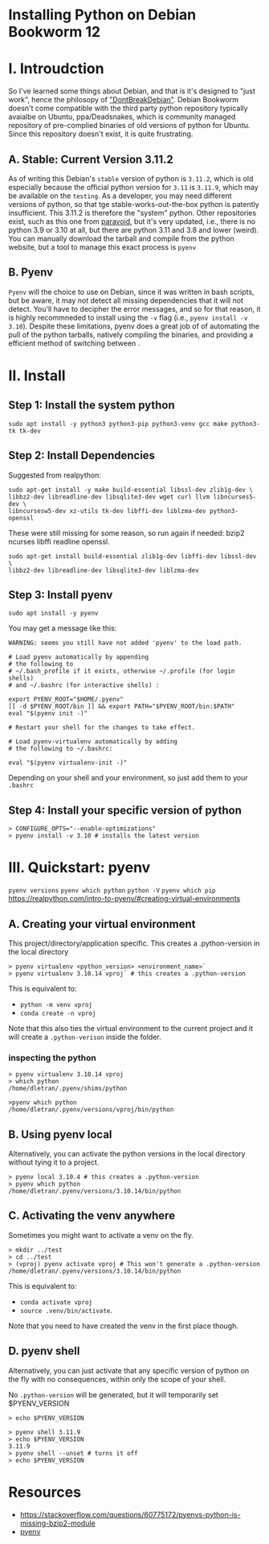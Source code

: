 # Installing Python on Debian Bookworm 12

# I.  Introudction

So I've learned some things about Debian, and that is it's designed to 
"just work", hence the philosopy of ["DontBreakDebian"](https://wiki.debian.org/DontBreakDebian).
Debian Bookworm doesn't come compatible with the third party python repository typically avaialbe on Ubuntu, ppa/Deadsnakes, which is community managed repository of pre-complied binaries of old versions of python for Ubuntu. Since this repository doesn't exist, it is quite frustrating. 

## A. Stable: Current Version 3.11.2
As of writing this Debian's `stable` version of python is `3.11.2`, which is old especially because the official python version for `3.11` is `3.11.9`, which may be available on the `testing`. As a developer, you may need different versions of python, so that tge stable-works-out-the-box python is patently insufficient. This 3.11.2 is therefore the "system" python. Other repositories exist, such as this one from [paravoid](https://people.debian.org/~paravoid/python-all/), but it's very updated, i.e., there is no python 3.9 or 3.10 at all, but there are python 3.11 and 3.8 and lower (weird). You can manually download the tarball and compile from the python website, but a tool to manage this exact process is `pyenv`

## B. Pyenv 
`Pyenv` will the choice to use on Debian, since it was written in bash scripts, but be aware, it may not detect all missing dependencies that it will not detect. You'll have to decipher the error messages, and so for that reason, it is highly recommneded to install using the `-v` flag (i.e., `pyenv install -v 3.10`). Despite these limitations, pyenv does a great job of of automating the pull of the python tarballs, natively compiling the binaries, and providing a efficient method of switching between .

# II. Install
## Step 1: Install the system python

```
sudo apt install -y python3 python3-pip python3-venv gcc make python3-tk tk-dev
```

## Step 2: Install Dependencies

Suggested from realpython:
```
sudo apt-get install -y make build-essential libssl-dev zlib1g-dev \
libbz2-dev libreadline-dev libsqlite3-dev wget curl llvm libncurses5-dev \
libncursesw5-dev xz-utils tk-dev libffi-dev liblzma-dev python3-openssl
```

These were still missing for some reason, so run again if needed: 
    bzip2 ncurses libffi readline openssl.

```
sudo apt-get install build-essential zlib1g-dev libffi-dev libssl-dev \
libbz2-dev libreadline-dev libsqlite3-dev liblzma-dev
```

## Step 3: Install pyenv

`sudo apt install -y pyenv`

You may get a message like this: 
```
WARNING: seems you still have not added 'pyenv' to the load path.

# Load pyenv automatically by appending
# the following to 
# ~/.bash_profile if it exists, otherwise ~/.profile (for login shells)
# and ~/.bashrc (for interactive shells) :

export PYENV_ROOT="$HOME/.pyenv"
[[ -d $PYENV_ROOT/bin ]] && export PATH="$PYENV_ROOT/bin:$PATH"
eval "$(pyenv init -)"

# Restart your shell for the changes to take effect.

# Load pyenv-virtualenv automatically by adding
# the following to ~/.bashrc:

eval "$(pyenv virtualenv-init -)"
```

Depending on your shell and your environment, so just add them to your `.bashrc`

## Step 4: Install your specific version of python

```
> CONFIGURE_OPTS="--enable-optimizations" 
> pyenv install -v 3.10 # installs the latest version
```

# III. Quickstart: pyenv

`pyenv versions`
`pyenv which python`
`python -V`
`pyenv which pip`
https://realpython.com/intro-to-pyenv/#creating-virtual-environments

## A. Creating your virtual environment

This project/directory/application specific. This creates a .python-version in 
the local directory

```
> pyenv virtualenv <python_version> <environment_name>`
> pyenv virtualenv 3.10.14 vproj` # this creates a .python-version
```
This is equivalent to:
* `python -m venv vproj`
* `conda create -n vproj`

Note that this also ties the virtual environment to the current project and 
it will create a `.python-verison` inside the folder.

### inspecting the python
```
> pyenv virtualenv 3.10.14 vproj
> which python
/home/dletran/.pyenv/shims/python

>pyenv which python
/home/dletran/.pyenv/versions/vproj/bin/python
```

## B. Using pyenv local

Alternatively, you can activate the python versions in the local directory 
without tying it to a project.

```
> pyenv local 3.10.4 # this creates a .python-version
> pyenv which python
/home/dletran/.pyenv/versions/3.10.14/bin/python
```

## C. Activating the venv anywhere

Sometimes you might want to activate a venv on the fly.

```
> mkdir ../test
> cd ../test
> (vproj) pyenv activate vproj # This won't generate a .python-version
/home/dletran/.pyenv/versions/3.10.14/bin/python
```
This is equivalent to:
* `conda activate vproj` 
* `source .venv/bin/activate`.

Note that you need to have created the venv in the first place though.

## D. pyenv shell

Alternatively, you can just activate that any specific version of python on the 
fly with no consequences, within only the scope of your shell.

No `.python-version` will be generated, but it will temporarily set $PYENV_VERSION
```
> echo $PYENV_VERSION

> pyenv shell 3.11.9
> echo $PYENV_VERSION
3.11.9
> pyenv shell --unset # turns it off
> echo $PYENV_VERSION

```


# Resources
* https://stackoverflow.com/questions/60775172/pyenvs-python-is-missing-bzip2-module
* [pyenv](https://github.com/orgs/pyenv/discussions/1998)